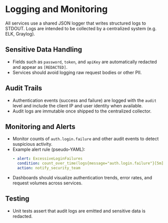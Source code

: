 # Logging and Monitoring

All services use a shared JSON logger that writes structured logs to STDOUT. Logs are intended to be collected by a centralized system (e.g. ELK, Graylog).

## Sensitive Data Handling
- Fields such as `password`, `token`, and `apiKey` are automatically redacted and appear as `[REDACTED]`.
- Services should avoid logging raw request bodies or other PII.

## Audit Trails
- Authentication events (success and failure) are logged with the `audit` level and include the client IP and user identity when available.
- Audit logs are immutable once shipped to the centralized collector.

## Monitoring and Alerts
- Monitor counts of `auth.login.failure` and other audit events to detect suspicious activity.
- Example alert rule (pseudo‑YAML):
  ```yaml
  - alert: ExcessiveLoginFailures
    condition: count_over_time(logs{message="auth.login.failure"}[5m]) > 10
    action: notify_security_team
  ```
- Dashboards should visualize authentication trends, error rates, and request volumes across services.

## Testing
- Unit tests assert that audit logs are emitted and sensitive data is redacted.
